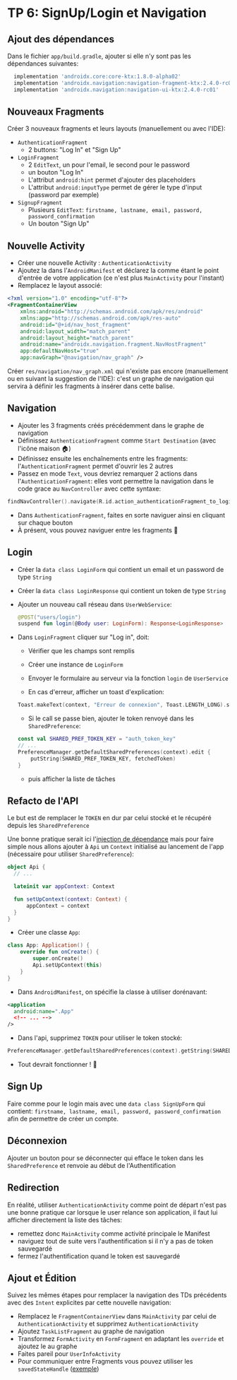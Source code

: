 # TP 6: SignUp/Login et Navigation

## Ajout des dépendances

Dans le fichier `app/build.gradle`, ajouter si elle n'y sont pas les dépendances suivantes:

```groovy
  implementation 'androidx.core:core-ktx:1.8.0-alpha02'
  implementation 'androidx.navigation:navigation-fragment-ktx:2.4.0-rc01'
  implementation 'androidx.navigation:navigation-ui-ktx:2.4.0-rc01'
```

## Nouveaux Fragments

Créer 3 nouveaux fragments et leurs layouts (manuellement ou avec l'IDE):

- `AuthenticationFragment`
  - 2 buttons: "Log In" et "Sign Up"
- `LoginFragment`
  - 2 `EditText`, un pour l'email, le second pour le password
  - un bouton "Log In"
  - L'attribut `android:hint` permet d'ajouter des placeholders
  - L'attribut `android:inputType` permet de gérer le type d'input (password par exemple)
- `SignupFragment`
  - Plusieurs `EditText`: `firstname, lastname, email, password, password_confirmation`
  - Un bouton "Sign Up"

## Nouvelle Activity

- Créer une nouvelle Activity : `AuthenticationActivity`
- Ajoutez la dans l'`AndroidManifest` et déclarez la comme étant le point d'entrée de votre application (ce n'est plus `MainActivity` pour l'instant)
- Remplacez le layout associé:

```xml
<?xml version="1.0" encoding="utf-8"?>
<FragmentContainerView
    xmlns:android="http://schemas.android.com/apk/res/android"
    xmlns:app="http://schemas.android.com/apk/res-auto"
    android:id="@+id/nav_host_fragment"
    android:layout_width="match_parent"
    android:layout_height="match_parent"
    android:name="androidx.navigation.fragment.NavHostFragment"
    app:defaultNavHost="true"
    app:navGraph="@navigation/nav_graph" />
```

Créer `res/navigation/nav_graph.xml` qui n'existe pas encore (manuellement ou en suivant la suggestion de l'IDE): c'est un graphe de navigation qui servira à définir les fragments à insérer dans cette balise.

## Navigation

- Ajouter les 3 fragments créés précédemment dans le graphe de navigation
- Définissez `AuthenticationFragment` comme `Start Destination` (avec l'icône maison 🏠)
- Définissez ensuite les enchaînements entre les fragments: l'`AuthenticationFragment` permet d'ouvrir les 2 autres
- Passez en mode `Text`, vous devriez remarquer 2 actions dans l'`AuthenticationFragment`: elles vont permettre la navigation dans le code grace au `NavController` avec cette syntaxe:

```kotlin
findNavController().navigate(R.id.action_authenticationFragment_to_loginFragment)
```

- Dans `AuthenticationFragment`, faites en sorte naviguer ainsi en cliquant sur chaque bouton
- À présent, vous pouvez naviguer entre les fragments 🎊

## Login

- Créer la `data class LoginForm` qui contient un email et un password de type `String`
- Créer la `data class LoginResponse` qui contient un token de type `String`
- Ajouter un nouveau call réseau dans `UserWebService`:

  ```kotlin
  @POST("users/login")
  suspend fun login(@Body user: LoginForm): Response<LoginResponse>
  ```

- Dans `LoginFragment` cliquer sur "Log in", doit:

  - Vérifier que les champs sont remplis
  - Créer une instance de `LoginForm`
  - Envoyer le formulaire au serveur via la fonction `login` de `UserService`

  - En cas d'erreur, afficher un toast d'explication:

  ```kotlin
  Toast.makeText(context, "Erreur de connexion", Toast.LENGTH_LONG).show()
  ```

  - Si le call se passe bien, ajouter le token renvoyé dans les `SharedPreference`:

  ```kotlin
  const val SHARED_PREF_TOKEN_KEY = "auth_token_key"
  // ...
  PreferenceManager.getDefaultSharedPreferences(context).edit {
      putString(SHARED_PREF_TOKEN_KEY, fetchedToken)
  }
  ```

  - puis afficher la liste de tâches

## Refacto de l'API

Le but est de remplacer le `TOKEN` en dur par celui stocké et le récupéré depuis les `SharedPreference`

Une bonne pratique serait ici l'[injection de dépendance](https://en.wikipedia.org/wiki/Dependency_injection) mais pour faire simple nous allons ajouter à `Api` un `Context` initialisé au lancement de l'app (nécessaire pour utiliser `SharedPreference`):

```kotlin
object Api {
  // ...

  lateinit var appContext: Context

  fun setUpContext(context: Context) {
      appContext = context
  }
}
```

- Créer une classe `App`:

```kotlin
class App: Application() {
    override fun onCreate() {
        super.onCreate()
        Api.setUpContext(this)
    }
}
```

- Dans `AndroidManifest`, on spécifie la classe à utiliser dorénavant:

```xml
<application
  android:name=".App"
  <!-- ... -->
/>
```

- Dans l'api, supprimez `TOKEN` pour utiliser le token stocké:

```kotlin
PreferenceManager.getDefaultSharedPreferences(context).getString(SHARED_PREF_TOKEN_KEY, "")
```

- Tout devrait fonctionner ! 🙌

## Sign Up

Faire comme pour le login mais avec une `data class SignUpForm` qui contient: `firstname, lastname, email, password, password_confirmation` afin de permettre de créer un compte.

## Déconnexion

Ajouter un bouton pour se déconnecter qui efface le token dans les `SharedPreference` et renvoie au début de l'Authentification

## Redirection

En réalité, utiliser `AuthenticationActivity` comme point de départ n'est pas une bonne pratique car lorsque le user relance son application, il faut lui afficher directement la liste des tâches:

- remettez donc `MainActivity` comme activité principale le Manifest
- naviguez tout de suite vers l'authentification si il n'y a pas de token sauvegardé
- fermez l'authentification quand le token est sauvegardé

## Ajout et Édition

Suivez les mêmes étapes pour remplacer la navigation des TDs précédents avec des `Intent` explicites par cette nouvelle navigation:

- Remplacez le `FragmentContainerView` dans `MainActivity` par celui de `AuthenticationActivity` et supprimez `AuthenticationActivity`
- Ajoutez `TaskListFragment` au graphe de navigation
- Transformez `FormActivity` en `FormFragment` en adaptant les `override` et ajoutez le au graphe
- Faites pareil pour `UserInfoActivity`
- Pour communiquer entre Fragments vous pouvez utiliser les `savedStateHandle` ([exemple](https://stackoverflow.com/a/62320979/3466492))
